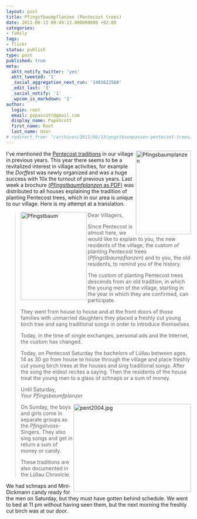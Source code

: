 ```yaml
---
layout: post
title: Pfingstbaumpflanzen (Pentecost trees)
date: 2011-06-13 09:49:13.000000000 +02:00
categories:
- family
tags:
- flickr
status: publish
type: post
published: true
meta:
  aktt_notify_twitter: 'yes'
  aktt_tweeted: '1'
  _social_aggregation_next_run: '1401622568'
  _edit_last: '3'
  _social_notify: '1'
  _wpcom_is_markdown: '1'
author:
  login: root
  email: papascott@gmail.com
  display_name: PapaScott
  first_name: Root
  last_name: User
# redirect_from: "/archives/2011/06/13/pngstbaumpanzen-pentecost-trees/"  
---
```

<p><a href="https://www.papascott.de/wordpress/wp-content/uploads/2011/06/Pfingstbaumfplanzen.pdf" title="Pfingstbaumfplanzen.pdf" alt="Pfingstbaumfplanzen"><img src="https://www.papascott.de/wordpress/wp-content/uploads/2011/06/pfingsbaumplanzen.png" alt="Pfingsbaumplanzen" border="0" width="150" height="228" align="right" /></a> I've mentioned the <a href="https://www.papascott.de/archives/2005/05/18/pfingstbaum/">Pentecost traditions</a> in our village in previous years. This year there seems to be a revitalized interest in village activities, for example the <em>Dorffest</em> was newly organized and was a huge success with 10x the turnout of previous years. Last week a brochure <a href="https://www.papascott.de/wordpress/wp-content/uploads/2011/06/Pfingstbaumfplanzen.pdf" title="Pfingstbaumfplanzen.pdf" alt="Pfingstbaumfplanzen">(<em>Pfingstbaumfplanzen</em> as PDF)</a> was distributed to all houses explaining the tradition of planting Pentecost trees, which in our area is unique to our village. Here is my attempt at a translation.</p>
<blockquote><p>
  <a href="http://www.flickr.com/photos/papascott/14489364/" title="Pfingsbaum at Flickr"><img src="http://photos11.flickr.com/14489364_4e14656699_m.jpg" width="180" height="240" alt="Pfingstbaum" border="0" align="left" /></a>Dear Villagers,</p>
<p>  Since Pentecost is almost here, we would like to explain to you, the new residents of the village, the custom of planting Pentecost trees (<em>Pfingstbaumpflanzen</em>) and to you, the old residents, to remind you of the history.</p>
<p>  The custom of planting Pentecost trees descends from an old tradition, in which the young men of the village, starting in  the year in which they are confirmed, can participate.</p>
<p>  They went from house to house and at the front doors of those families with unmarried daughters they placed a freshly cut young birch tree and sang traditional songs in order to introduce themselves.</p>
<p>  Today, in the time of single exchanges, personal ads and the Internet, the custom has changed.</p>
<p>  Today, on Pentecost Saturday the bachelors of Lüllau between ages 14 as 30 go from house to house through the village and place freshly cut young birch trees at the houses and sing traditional songs. After the song the eldest recites a saying. Then the residents of the house treat the young men to a glass of schnaps or a sum of money.</p>
<p>  Until Saturday,<br />
  Your <em>Pfingsbaumfplanzer</em></p>
<p>  <a href="https://www.papascott.de/archives/2004/05/30/pentecost-singers/"><img alt="pent2004.jpg" src="http://papascott-de.s3.amazonaws.com/wordpress/wp-content/uploads/2004/05/pent2004.jpg" width="320" height="240" border="0" align="right" /></a> On Sunday, the boys and girls come in separate groups as the <em>Pfingstvoss</em>-Singers. They also sing songs and get in return a sum of money or candy.</p>
<p>  These traditions are also documented in the Lüllau Chronicle.
</p></blockquote>
<p>We had schnaps and Mini-Dickmann candy ready for the men on Saturday, but they must have gotten behind schedule. We went to bed at 11 pm without having seen them, but the next morning the freshly cut birch was at our door.</p>
